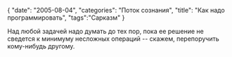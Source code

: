 {
"date": "2005-08-04",
"categories": "Поток сознания",
"title": "Как надо программировать", 
"tags":"Сарказм"
}

Над любой задачей надо думать до тех пор, пока ее решение не сведется к минимуму несложных операций -- скажем, перепоручить кому-нибудь другому.
